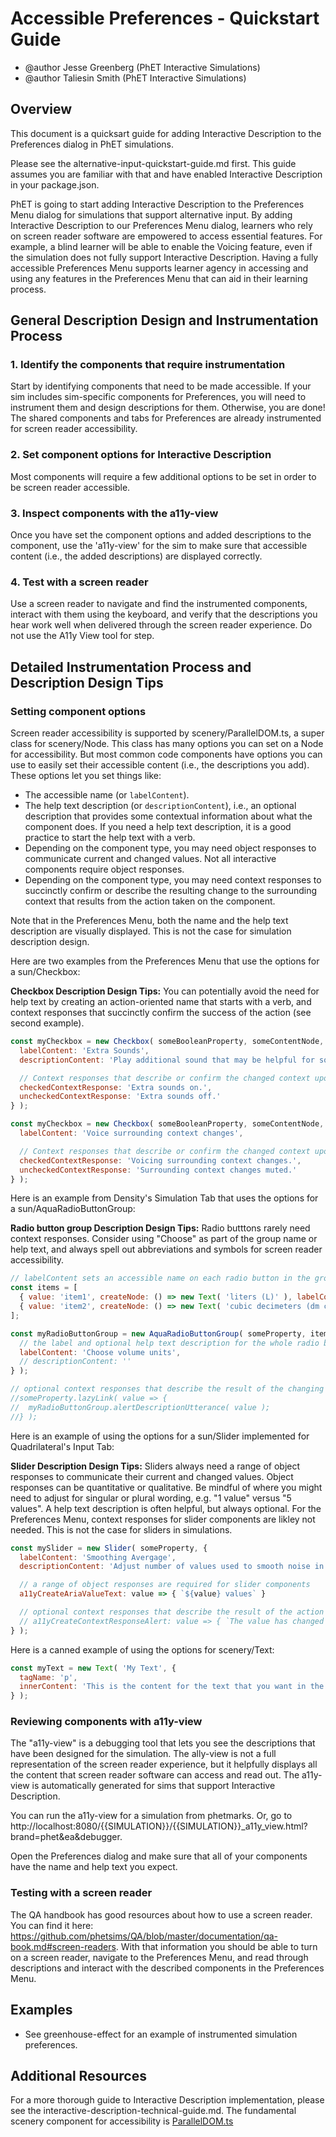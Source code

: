 # Accessible Preferences - Quickstart Guide

- @author Jesse Greenberg (PhET Interactive Simulations)
- @author Taliesin Smith (PhET Interactive Simulations)

## Overview

This document is a quicksart guide for adding Interactive Description to the Preferences dialog in PhET simulations.

Please see the alternative-input-quickstart-guide.md first. This guide assumes you are familiar with that
and have enabled Interactive Description in your package.json.

PhET is going to start adding Interactive Description to the Preferences Menu dialog for simulations that support
alternative input. By adding Interactive Description to our Preferences Menu dialog, learners who rely on screen reader software are empowered to access essential features. For example, a blind learner will be able to enable the Voicing feature, even if the simulation does not fully support Interactive Description. Having a fully accessible Preferences Menu supports learner agency in accessing and using any features in the Preferences Menu that can aid in their learning process.

## General Description Design and Instrumentation Process

### 1. Identify the components that require instrumentation

Start by identifying components that need to be made accessible. If your sim includes sim-specific components for
Preferences, you will need to instrument them and design descriptions for them. Otherwise, you are done! The shared components and tabs for Preferences are already instrumented for screen reader accessibility.

### 2. Set component options for Interactive Description

Most components will require a few additional options to be set in order to be screen reader accessible.

### 3. Inspect components with the a11y-view

Once you have set the component options and added descriptions to the component, use the 'a11y-view' for the sim to make sure that accessible content (i.e., the added descriptions) are displayed correctly.

### 4. Test with a screen reader

Use a screen reader to navigate and find the instrumented components, interact with them using the keyboard, and verify that the descriptions you hear work well when delivered through the screen reader experience. Do not use the A11y View tool for step.

## Detailed Instrumentation Process and Description Design Tips

### Setting component options

Screen reader accessibility is supported by scenery/ParallelDOM.ts, a super class for scenery/Node. This class has many
options you can set on a Node for accessibility. But most common code components have options you can use to easily
set their accessible content (i.e., the descriptions you add). These options let you set things like:

- The accessible name (or ```labelContent```).
- The help text description (or ```descriptionContent```), i.e., an optional description that provides some contextual information about what the component does. If you need a help text description, it is a good practice to start the help text with a verb.
- Depending on the component type, you may need object responses to communicate current and changed values. Not all interactive components require object responses.
- Depending on the component type, you may need context responses to succinctly confirm or describe the resulting change to the surrounding context that results from the action taken on the component.

Note that in the Preferences Menu, both the name and the help text description are visually displayed. This is not the case for simulation description design.

Here are two examples from the Preferences Menu that use the options for a sun/Checkbox:

**Checkbox Description Design Tips:** You can potentially avoid the need for help text by creating an action-oriented name that starts with a verb, and context responses that succinctly confirm the success of the action (see second example).

```js
const myCheckbox = new Checkbox( someBooleanProperty, someContentNode, {
  labelContent: 'Extra Sounds',
  descriptionContent: 'Play additional sound that may be helpful for some learners.',

  // Context responses that describe or confirm the changed context upon toggling the checkbox
  checkedContextResponse: 'Extra sounds on.',
  uncheckedContextResponse: 'Extra sounds off.'
} );
```

```js
const myCheckbox = new Checkbox( someBooleanProperty, someContentNode, {
  labelContent: 'Voice surrounding context changes',

  // Context responses that describe or confirm the changed context upon toggling the checkbox
  checkedContextResponse: 'Voicing surrounding context changes.',
  uncheckedContextResponse: 'Surrounding context changes muted.'
} );
```

Here is an example from Density's Simulation Tab that uses the options for a sun/AquaRadioButtonGroup:

**Radio button group Description Design Tips:** Radio butttons rarely need context responses. Consider using "Choose" as part of the group name or help text, and always spell out abbreviations and symbols for screen reader accessibility.

```js
// labelContent sets an accessible name on each radio button in the group.
const items = [
  { value: 'item1', createNode: () => new Text( 'liters (L)' ), labelContent: 'liters (L)' },
  { value: 'item2', createNode: () => new Text( 'cubic decimeters (dm cubed)' ), labelContent: 'cubic decimeters (dm3)' },
];

const myRadioButtonGroup = new AquaRadioButtonGroup( someProperty, items, {
  // the label and optional help text description for the whole radio button group.
  labelContent: 'Choose volume units',
  // descriptionContent: ''
} );
```

```js
// optional context responses that describe the result of the changing Property
//someProperty.lazyLink( value => {
//  myRadioButtonGroup.alertDescriptionUtterance( value );
//} );
```

Here is an example of using the options for a sun/Slider implemented for Quadrilateral's Input Tab:

**Slider Description Design Tips:** Sliders always need a range of object responses to communicate their current and changed values. Object responses can be quantitative or qualitative. Be mindful of where you might need to adjust for singular or plural wording, e.g. "1 value" versus "5 values". A help text description is often helpful, but always optional. For the Preferences Menu, context responses for slider components are likley not needed. This is not the case for sliders in simulations.

```js
const mySlider = new Slider( someProperty, {
  labelContent: 'Smoothing Avergage',
  descriptionContent: 'Adjust number of values used to smooth noise in incoming sensor values from input device.',

  // a range of object responses are required for slider components
  a11yCreateAriaValueText: value => { `${value} values` }

  // optional context responses that describe the result of the action
  // a11yCreateContextResponseAlert: value => { `The value has changed to ${value}.` }
} );
```

Here is a canned example of using the options for scenery/Text:

```js
const myText = new Text( 'My Text', {
  tagName: 'p',
  innerContent: 'This is the content for the text that you want in the PDOM.'
} );
```

### Reviewing components with a11y-view

The "a11y-view" is a debugging tool that lets you see the descriptions that have been designed for the simulation. The ally-view is not a full representation of the screen reader experience, but it helpfully displays all the content that screen reader software can access and read out. The a11y-view is automatically generated for sims that support Interactive Description. 

You can run the a11y-view for a simulation from phetmarks. 
Or, go to http://localhost:8080/{{SIMULATION}}/{{SIMULATION}}_a11y_view.html?brand=phet&ea&debugger.

Open the Preferences dialog and make sure that all of your components have the name and help text you expect.

### Testing with a screen reader

The QA handbook has good resources about how to use a screen reader. You can find it
here: https://github.com/phetsims/QA/blob/master/documentation/qa-book.md#screen-readers.
With that information you should be able to turn on a screen reader, navigate to the Preferences Menu, and read
through descriptions and interact with the described components in the Preferences Menu.

## Examples
- See greenhouse-effect for an example of instrumented simulation preferences.

## Additional Resources

For a more thorough guide to Interactive Description implementation, please see the interactive-description-technical-guide.md.
The fundamental scenery component for accessibility
is [ParallelDOM.ts](https://github.com/phetsims/scenery/blob/master/js/accessibility/pdom/ParallelDOM.ts)
